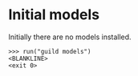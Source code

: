 # Initial models

Initially there are no models installed.

    >>> run("guild models")
    <BLANKLINE>
    <exit 0>
